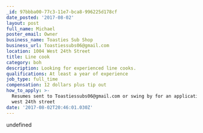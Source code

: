 ```yaml
---
_id: 97bbba00-77c3-11e7-bca8-996225d178cf
date_posted: '2017-08-02'
layout: post
full_name: Michael
poster_email: Owner
business_name: Toasties Sub Shop
business_url: Toastiessubs06@gmail.com
location: 1004 West 24th Street
title: Line cook
category: boh
description: Looking for experienced line cooks.
qualifications: At least a year of experience
job_type: full_time
compensation: 12 dollars plus tip out
how_to_apply: >-
  Resumes sent to Toastiessubs06@gmail.com or swing by for an application. 1004
  west 24th street
date: '2017-08-02T20:46:01.030Z'
---
```

undefined
